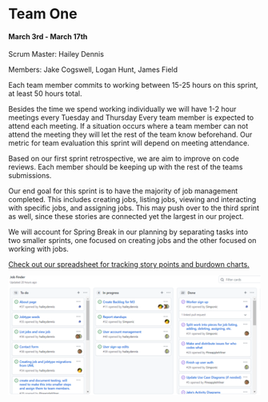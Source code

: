 # Team One

#### March 3rd - March 17th
Scrum Master: Hailey Dennis

Members: Jake Cogswell, Logan Hunt, James Field

Each team member commits to working between 15-25 hours on this sprint, at least 50 hours total.

Besides the time we spend working individually we will have 1-2 hour meetings every Tuesday and Thursday
Every team member is expected to attend each meeting. If a situation occurs where a team member can
not attend the meeting they will let the rest of the team know beforehand. Our metric for team evaluation
this sprint will depend on meeting attendance.

Based on our first sprint retrospective, we are aim to improve on code reviews. Each member should be keeping
up with the rest of the teams submissions.

Our end goal for this sprint is to have the majority of job management completed. This includes creating jobs,
listing jobs, viewing and interacting with specific jobs, and assigning jobs. This may push over to the third
sprint as well, since these stories are connected yet the largest in our project.

We will account for Spring Break in our planning by separating tasks into two smaller sprints, one focused on
creating jobs and the other focused on working with jobs.

[Check out our spreadsheet for tracking story points and burdown charts.](https://docs.google.com/spreadsheets/d/1UZuEsLARASGFmn3u9HYPKNd7Qgt6mJ8oqj3Ugj4WRy8/edit#gid=0)

![](../standups/reports/project_board/3.3_projectboard.PNG)
